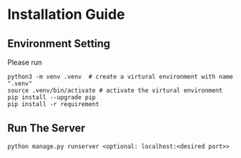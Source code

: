 # Installation Guide
## Environment Setting
Please run
```bash=
python3 -m venv .venv  # create a virtural environment with name ".venv"
source .venv/bin/activate # activate the virtural environment
pip install --upgrade pip
pip install -r requirement
```
## Run The Server
```bash=
python manage.py runserver <optional: localhost:<desired port>>
```
